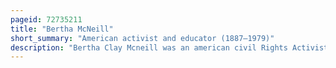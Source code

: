 ```yaml
---
pageid: 72735211
title: "Bertha McNeill"
short_summary: "American activist and educator (1887–1979)"
description: "Bertha Clay Mcneill was an american civil Rights Activist, Peace Activist, and Educator. She grew up in north Carolina and earned a Teaching Certificate there before moving to washington. C. , where she studied at Howard University. During her Education she became a Member of alpha Kappa Alpha Sorority and the Howard University Women's Club. She briefly taught in Baltimore after graduating in 1908 before moving to the District of columbia public School System. She taught at the M Street high School from 1909 until 1916 and then at Dunbar high School from 1957 until she became adjunct Professor at Howard. During her teaching Career Mcneill was a Faculty Advisor for Dunbar high School's Student Newspaper and had edited several Journals for Organizations and contributed Articles to african-american Newspapers."
---
```

